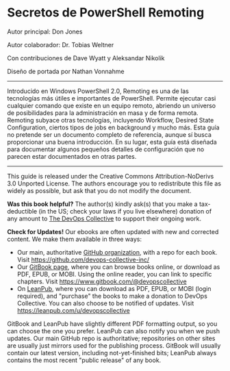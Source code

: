 # Secretos de PowerShell Remoting
Autor principal: Don Jones

Autor colaborador: Dr. Tobias Weltner

Con contribuciones de Dave Wyatt y Aleksandar Nikolik

Diseño de portada por Nathan Vonnahme

---

Introducido en Windows PowerShell 2.0, Remoting es una de las tecnologías más útiles e importantes de PowerShell. Permite ejecutar casi cualquier comando que existe en un equipo remoto, abriendo un universo de posibilidades para la administración en masa y de forma remota. Remoting subyace otras tecnologías, incluyendo Workflow, Desired State Configuration, ciertos tipos de jobs en background y mucho más. Esta guía no pretende ser un documento completo de referencia, aunque sí busca proporcionar una buena introducción. En su lugar, esta guía está diseñada para documentar algunos pequeños detalles de configuración que no parecen estar documentados en otras partes.

---

This guide is released under the Creative Commons Attribution-NoDerivs 3.0 Unported License. The authors encourage you to redistribute this file as widely as possible, but ask that you do not modify the document.

**Was this book helpful?** The author(s) kindly ask(s) that you make a tax-deductible (in the US; check your laws if you live elsewhere) donation of any amount to [The DevOps Collective](https://devopscollective.org/donate/) to support their ongoing work.

**Check for Updates!** Our ebooks are often updated with new and corrected content. We make them available in three ways:

* Our main, authoritative [GitHub organization](https://github.com/devops-collective-inc), with a repo for each book. Visit https://github.com/devops-collective-inc/
* Our [GitBook page](https://www.gitbook.com/@devopscollective), where you can browse books online, or download as PDF, EPUB, or MOBI. Using the online reader, you can link to specific chapters. Visit https://www.gitbook.com/@devopscollective
* On [LeanPub](https://leanpub.com/u/devopscollective), where you can download as PDF, EPUB, or MOBI (login required), and "purchase" the books to make a donation to DevOps Collective. You can also choose to be notified of updates. Visit https://leanpub.com/u/devopscollective

GitBook and LeanPub have slightly different PDF formatting output, so you can choose the one you prefer. LeanPub can also notify you when we push updates. Our main GitHub repo is authoritative; repositories on other sites are usually just mirrors used for the publishing process. GitBook will usually contain our latest version, including not-yet-finished bits; LeanPub always contains the most recent "public release" of any book.
